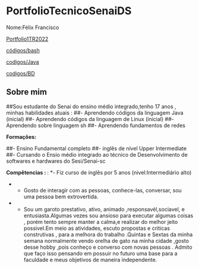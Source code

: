 
# PortfolioTecnicoSenaiDS
 Nome:Félix Francisco
 
[Portfolio1TR2022](Portfolio_2022/Trabalhos/)

[códigos/bash](Fundamentos_de_Ti_cod_sh/códigos/)

[codigos/Java](Cod_Java/)

[codigos/BD](Banco_de_dados/)
## Sobre mim
##Sou estudante do Senai do ensino médio integrado,tenho 17 anos , minhas habilidades atuais :
##- Aprendendo códigos da linguagem Java (inicial)
##- Aprendendo códigos da linguagem de Linux (inicial)
##- Aprendendo sobre linguagem sh
##- Aprendendo fundamentos de redes 

<b> Formações:</b>

##- Ensino Fundamental completo
##- inglês de nível Upper Intermediate
##- Cursando o Ensio médio integrado ao técnico de Desenvolvimento de softwares e hardwares do Sesi/Senai-sc

<b> Compêtencias : </b>
:
*- Fiz curso de inglês por 5 anos (nivel:Intermediário alto) 
* - Gosto de interagir com as pessoas, conhece-las, conversar, sou uma pessoa bem extrovertida. 
* - Sou um garoto prestativo, ativo, animado ,responsavél,sociavel, e entusiasta.Algumas vezes sou ansioso para executar algumas coisas , porém tento sempre manter a calma,e realizar do melhor jeito possivel.Em meio as atividades, escuto propostas e criticas construtivas , para a melhora do trabalho .Quintas e Sextas da minha semana normalmente vendo orelha de gato na minha cidade ,gosto desse hobby ,pois conheço e converso com novas pessoas . Admito que faço isso pensando em possuir no futuro uma base para a faculdade e meus objetivos de maneira independente. 
